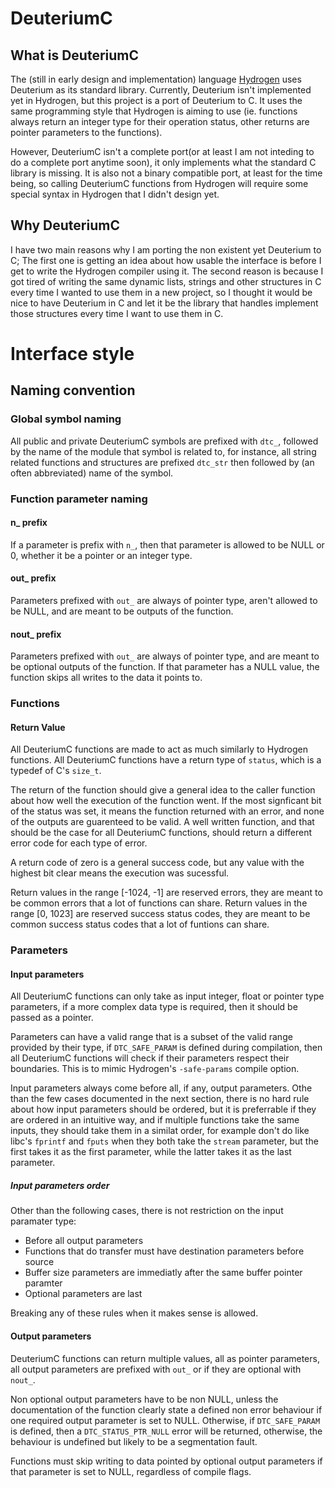 # DeuteriumC
## What is DeuteriumC
The (still in early design and implementation) language [Hydrogen] uses
Deuterium as its standard library. Currently, Deuterium isn't implemented
yet in Hydrogen, but this project is a port of Deuterium to C. It uses
the same programming style that Hydrogen is aiming to use (ie. functions
always return an integer type for their operation status, other returns are
pointer parameters to the functions).

However, DeuteriumC isn't a complete port(or at least I am not inteding to do a
complete port anytime soon), it only implements what the standard C library is
missing. It is also not a binary compatible port, at least for the time being,
so calling DeuteriumC functions from Hydrogen will require some special syntax
in Hydrogen that I didn't design yet.

## Why DeuteriumC
I have two main reasons why I am porting the non existent yet Deuterium to C; 
The first one is getting an idea about how usable the interface is before I get
to write the Hydrogen compiler using it. The second reason is because I got
tired of writing the same dynamic lists, strings and other structures in C every
time I wanted to use them in a new project, so I thought it would be nice to 
have Deuterium in C and let it be the library that handles implement those 
structures every time I want to use them in C.

# Interface style
## Naming convention
### Global symbol naming
All public and private DeuteriumC symbols are prefixed with `dtc_`, followed by
the name of the module that symbol is related to, for instance, all string 
related functions and structures are prefixed `dtc_str` then followed by (an 
often abbreviated) name of the symbol.
### Function parameter naming
#### n_ prefix
If a parameter is prefix with `n_`, then that parameter is allowed to be NULL or
0, whether it be a pointer or an integer type.
#### out_ prefix
Parameters prefixed with `out_` are always of pointer type, aren't allowed to be
NULL, and are meant to be outputs of the function.
#### nout_ prefix
Parameters prefixed with `out_` are always of pointer type, and are meant to be
optional outputs of the function. If that parameter has a NULL value, the
function skips all writes to the data it points to.

### Functions
#### Return Value
All DeuteriumC functions are made to act as much similarly to Hydrogen
functions. All DeuteriumC functions have a return type of `status`, which is a
typedef of C's `size_t`.

The return of the function should give a general idea to the caller function
about how well the execution of the function went. If the most signficant bit of
the status was set, it means the function returned with an error, and none of
the outputs are guarenteed to be valid. A well written function, and that should
be the case for all DeuteriumC functions, should return a different error code
for each type of error.

A return code of zero is a general success code, but any value with the highest
bit clear means the execution was sucessful.

Return values in the range [-1024, -1] are reserved errors, they are meant to be
common errors that a lot of functions can share.
Return values in the range [0, 1023] are reserved success status codes, they are
meant to be common success status codes that a lot of funtions can share.

### Parameters
#### Input parameters
All DeuteriumC functions can only take as input integer, float or pointer type
parameters, if a more complex data type is required, then it should be passed as
a pointer.

Parameters can have a valid range that is a subset of the valid range provided
by their type, if `DTC_SAFE_PARAM` is defined during compilation, then all
DeuteriumC functions will check if their parameters respect their boundaries.
This is to mimic Hydrogen's `-safe-params` compile option.

Input parameters always come before all, if any, output parameters. Othe than
the few cases documented in the next section, there is no hard rule about how
input parameters should be ordered, but it is preferrable if they are ordered in
an intuitive way, and if multiple functions take the same inputs, they should
take them in a similat order, for example don't do like libc's `fprintf` and
`fputs` when they both take the `stream` parameter, but the first takes it as
the first parameter, while the latter takes it as the last parameter.

##### Input parameters order
Other than the following cases, there is not restriction on the input paramater
type:
- Before all output parameters
- Functions that do transfer must have destination parameters before source
- Buffer size parameters are immediatly after the same buffer pointer paramter
- Optional parameters are last

Breaking any of these rules when it makes sense is allowed.

#### Output parameters
DeuteriumC functions can return multiple values, all as pointer parameters, all
output parameters are prefixed with `out_` or if they are optional with `nout_`.

Non optional output parameters have to be non NULL, unless the documentation of
the function clearly state a defined non error behaviour if one required output
parameter is set to NULL. Otherwise, if `DTC_SAFE_PARAM` is defined, then a
`DTC_STATUS_PTR_NULL` error will be returned, otherwise, the behaviour is
undefined but likely to be a segmentation fault.

Functions must skip writing to data pointed by optional output parameters if
that parameter is set to NULL, regardless of compile flags.


[Hydrogen]: https://github.com/YavaCoco/Hydrogen
